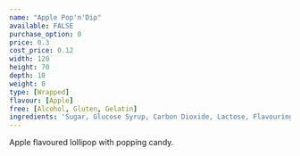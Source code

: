 ```yaml
---
name: "Apple Pop'n'Dip"
available: FALSE
purchase_option: 0
price: 0.3
cost_price: 0.12
width: 120
height: 70
depth: 10
weight: 0
type: [Wrapped]
flavour: [Apple]
free: [Alcohol, Gluten, Gelatin]
ingredients: 'Sugar, Glucose Syrup, Carbon Dioxide, Lactose, Flavouring, Colours: E192, E102, E133, E129, E102'
---
```

Apple flavoured lollipop with popping candy.